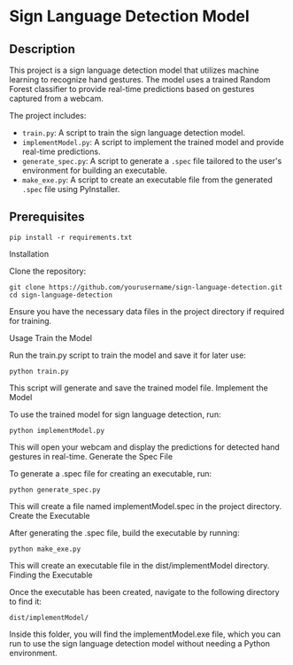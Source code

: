 # Sign Language Detection Model

## Description

This project is a sign language detection model that utilizes machine learning to recognize hand gestures. The model uses a trained Random Forest classifier to provide real-time predictions based on gestures captured from a webcam.

The project includes:
- `train.py`: A script to train the sign language detection model.
- `implementModel.py`: A script to implement the trained model and provide real-time predictions.
- `generate_spec.py`: A script to generate a `.spec` file tailored to the user's environment for building an executable.
- `make_exe.py`: A script to create an executable file from the generated `.spec` file using PyInstaller.

## Prerequisites

```
pip install -r requirements.txt
```
Installation

Clone the repository:

```
git clone https://github.com/yourusername/sign-language-detection.git
cd sign-language-detection
```
Ensure you have the necessary data files in the project directory if required for training.

Usage
Train the Model

Run the train.py script to train the model and save it for later use:

```
python train.py
```

This script will generate and save the trained model file.
Implement the Model

To use the trained model for sign language detection, run:

```
python implementModel.py
```

This will open your webcam and display the predictions for detected hand gestures in real-time.
Generate the Spec File

To generate a .spec file for creating an executable, run:

```
python generate_spec.py
```
This will create a file named implementModel.spec in the project directory.
Create the Executable

After generating the .spec file, build the executable by running:

```
python make_exe.py
```
This will create an executable file in the dist/implementModel directory.
Finding the Executable

Once the executable has been created, navigate to the following directory to find it:


```dist/implementModel/```

Inside this folder, you will find the implementModel.exe file, which you can run to use the sign language detection model without needing a Python environment.
